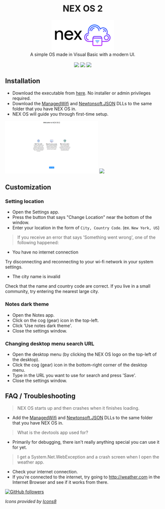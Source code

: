 <h1 align="center">NEX OS 2</h1>

<p align="center">
    <img src="https://raw.githubusercontent.com/Nanomotion/NEX-OS/master/nexos.png" width="40%">
    <br>
    A simple OS made in Visual Basic with a modern UI.
    <br><br>
    <img src="https://img.shields.io/github/stars/nanomotion/nex-os.svg?style=social&label=Stars">
    <img src="https://img.shields.io/github/followers/nanomotion.svg?style=social&label=Follow">
    <img src="https://img.shields.io/github/release/nanomotion/nex-os/all.svg?style=social">
</p>

## Installation

 - Download the executable from [here](https://github.com/Nanomotion/NEX-OS/blob/master/NEX-OS/OSTest/bin/Debug/NEX%20OS.exe). No installer or admin privileges required.
 - Download the [ManagedWifi](https://github.com/Nanomotion/NEX-OS/blob/master/NEX-OS/OSTest/bin/Debug/ManagedWifi.dll) and [Newtonsoft.JSON](https://github.com/Nanomotion/NEX-OS/blob/master/NEX-OS/OSTest/bin/Debug/Newtonsoft.Json.dll) DLLs to the same folder that you have NEX OS in.
 - NEX OS will guide you through first-time setup.

<img src="https://raw.githubusercontent.com/Nanomotion/NEX-OS/master/nexos2.PNG" width="60%">

<img src="https://raw.githubusercontent.com/Nanomotion/NEX-OS/master/nexos3.PNG" width="60%">

## Customization

### Setting location

 - Open the Settings app.
 - Press the button that says "Change Location" near the bottom of the window.
 - Enter your location in the form of `City, Country Code`. (ex. `New York, US`)

> If you receive an error that says 'Something went wrong', one of the following happened:

 - You have no internet connection

Try disconnecting and reconnecting to your wi-fi network in your system settings.

 - The city name is invalid

Check that the name and country code are correct. If you live in a small community, try entering the nearest large city.

### Notes dark theme

 - Open the Notes app.
 - Click on the cog (gear) icon in the top-left.
 - Click 'Use notes dark theme'.
 - Close the settings window.

### Changing desktop menu search URL

 - Open the desktop menu (by clicking the NEX OS logo on the top-left of the desktop).
 - Click the cog (gear) icon in the bottom-right corner of the desktop menu.
 - Type in the URL you want to use for search and press 'Save'.
 - Close the settings window.

## FAQ / Troubleshooting

> NEX OS starts up and then crashes when it finishes loading.

 - Add the [ManagedWifi](https://github.com/Nanomotion/NEX-OS/blob/master/NEX-OS/OSTest/bin/Debug/ManagedWifi.dll) and [Newtonsoft.JSON](https://github.com/Nanomotion/NEX-OS/blob/master/NEX-OS/OSTest/bin/Debug/Newtonsoft.Json.dll) DLLs to the same folder that you have NEX OS in.

 > What is the devtools app used for?

 - Primarily for debugging, there isn't really anything special you can use it for yet.

 > I get a System.Net.WebException and a crash screen when I open the weather app.

 - Check your internet connection.
 - If you're connected to the internet, try going to http://weather.com in the Internet Browser and see if it works from there.

[![GitHub followers](https://img.shields.io/github/followers/nanomotion.svg?style=social&label=Follow)]()

*Icons provided by [Icons8](https://icons8.com)*
